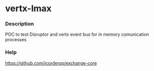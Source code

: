 # vertx-lmax

### Description

POC to test Disruptor and vertx event bus for in memory comunication processes

### Help
https://github.com/jcorderop/exchange-core
